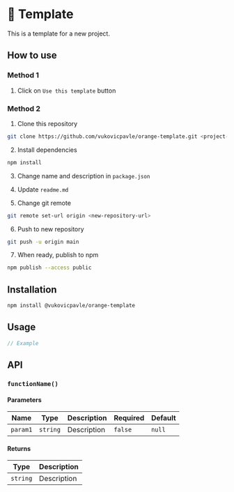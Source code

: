 # 🍊 Template

This is a template for a new project.

## How to use

### Method 1

1. Click on `Use this template` button

### Method 2

1. Clone this repository

```bash
git clone https://github.com/vukovicpavle/orange-template.git <project-name>
```

2. Install dependencies

```bash
npm install
```

3. Change name and description in `package.json`

4. Update `readme.md`

5. Change git remote

```bash
git remote set-url origin <new-repository-url>
```

6. Push to new repository

```bash
git push -u origin main
```

7. When ready, publish to npm

```bash
npm publish --access public
```

## Installation

```bash
npm install @vukovicpavle/orange-template
```

## Usage

```javascript
// Example
```

## API

### `functionName()`

#### Parameters

| Name     | Type     | Description | Required | Default |
| -------- | -------- | ----------- | -------- | ------- |
| `param1` | `string` | Description | `false`  | `null`  |

#### Returns

| Type     | Description |
| -------- | ----------- |
| `string` | Description |
